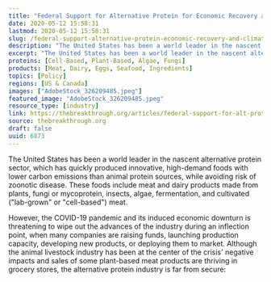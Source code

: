 ```yaml
---
title: "Federal Support for Alternative Protein for Economic Recovery and Climate Mitigation"
date: 2020-05-12 15:58:31
lastmod: 2020-05-12 15:58:31
slug: /federal-support-alternative-protein-economic-recovery-and-climate-mitigation
description: "The United States has been a world leader in the nascent alternative protein sector, which has quickly produced innovative, high-demand foods with lower carbon emissions than animal protein sources, while avoiding risk of zoonotic disease. These foods include meat and dairy products made from plants, fungi or mycoprotein, insects, algae, fermentation, and cultivated (“lab-grown” or “cell-based”) meat."
excerpt: "The United States has been a world leader in the nascent alternative protein sector, which has quickly produced innovative, high-demand foods with lower carbon emissions than animal protein sources, while avoiding risk of zoonotic disease. These foods include meat and dairy products made from plants, fungi or mycoprotein, insects, algae, fermentation, and cultivated (“lab-grown” or “cell-based”) meat."
proteins: [Cell-Based, Plant-Based, Algae, Fungi]
products: [Meat, Dairy, Eggs, Seafood, Ingredients]
topics: [Policy]
regions: [US & Canada]
images: ["AdobeStock_326209485.jpeg"]
featured_image: "AdobeStock_326209485.jpeg"
resource_type: [industry]
link: https://thebreakthrough.org/articles/federal-support-for-alt-protein
source: thebreakthrough.org
draft: false
uuid: 6873
---
```

The United States has been a world leader in the nascent alternative
protein sector, which has quickly produced innovative, high-demand foods
with lower carbon emissions than animal protein sources, while avoiding
risk of zoonotic disease. These foods include meat and dairy products
made from plants, fungi or mycoprotein, insects, algae, fermentation,
and cultivated ("lab-grown" or "cell-based") meat.

However, the COVID-19 pandemic and its induced economic downturn is
threatening to wipe out the advances of the industry during an
inflection point, when many companies are raising funds, launching
production capacity, developing new products, or deploying them to
market. Although the animal livestock industry has been at the center of
the crisis' negative impacts and sales of some plant-based meat products
are thriving in grocery stores, the alternative protein industry is far
from secure:
